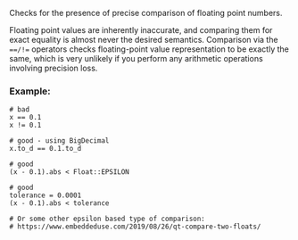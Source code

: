 Checks for the presence of precise comparison of floating point numbers.

Floating point values are inherently inaccurate, and comparing them for exact equality
is almost never the desired semantics. Comparison via the `==/!=` operators checks
floating-point value representation to be exactly the same, which is very unlikely
if you perform any arithmetic operations involving precision loss.

### Example:
    # bad
    x == 0.1
    x != 0.1

    # good - using BigDecimal
    x.to_d == 0.1.to_d

    # good
    (x - 0.1).abs < Float::EPSILON

    # good
    tolerance = 0.0001
    (x - 0.1).abs < tolerance

    # Or some other epsilon based type of comparison:
    # https://www.embeddeduse.com/2019/08/26/qt-compare-two-floats/
